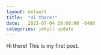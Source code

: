 ```yaml
---
layout: default
title:  "Hi there!"
date:   2023-07-04 19:00:00 -0400
categories: jekyll update
---
```

Hi there! This is my first post. 